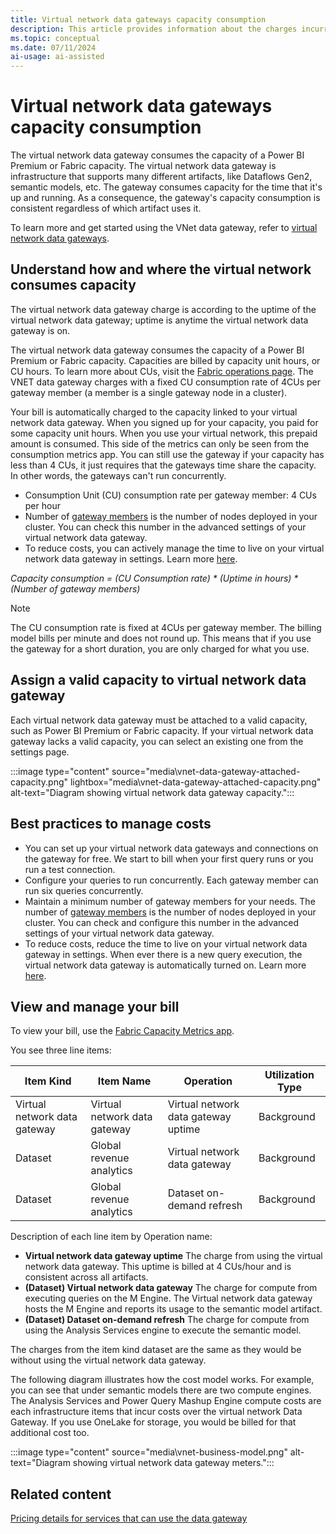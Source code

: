 ```yaml
---
title: Virtual network data gateways capacity consumption 
description: This article provides information about the charges incurred by use of the virtual network data gateway.
ms.topic: conceptual
ms.date: 07/11/2024
ai-usage: ai-assisted
---
```


# Virtual network data gateways capacity consumption
The virtual network data gateway consumes the capacity of a Power BI Premium or Fabric capacity. The virtual network data gateway is infrastructure that supports many different artifacts, like Dataflows Gen2, semantic models, etc. The gateway consumes capacity for the time that it's up and running. As a consequence, the gateway's capacity consumption is consistent regardless of which artifact uses it.

To learn more and get started using the VNet data gateway, refer to [virtual network data gateways](overview.md).


## Understand how and where the virtual network consumes capacity

The virtual network data gateway charge is according to the uptime of the virtual network data gateway; uptime is anytime the virtual network data gateway is on. 

The virtual network data gateway consumes the capacity of a Power BI Premium or Fabric capacity. Capacities are billed by capacity unit hours, or CU hours. To learn more about CUs, visit the [Fabric operations page](/fabric/enterprise/fabric-operations). The VNET data gateway charges with a fixed CU consumption rate of 4CUs per gateway member (a member is a single gateway node in a cluster).

Your bill is automatically charged to the capacity linked to your virtual network data gateway. When you signed up for your capacity, you paid for some capacity unit hours. When you use your virtual network, this prepaid amount is consumed. This side of the metrics can only be seen from the consumption metrics app. You can still use the gateway if your capacity has less than 4 CUs, it just requires that the gateways time share the capacity. In other words, the gateways can't run concurrently.

- Consumption Unit (CU) consumption rate per gateway member: 4 CUs per hour
- Number of [gateway members](high-availability-load-balancing.md#how-to-create-a-cluster-of-multiple-virtual-network-data-gateways) is the number of nodes deployed in your cluster. You can check this number in the advanced settings of your virtual network data gateway.
- To reduce costs, you can actively manage the time to live on your virtual network data gateway in settings. Learn more [here](manage-data-gateways.md#manage-settings).

_Capacity consumption = (CU Consumption rate) * (Uptime in hours) * (Number of gateway members)_

>[!NOTE]
>The CU consumption rate is fixed at 4CUs per gateway member. The billing model bills per minute and does not round up. This means that if you use the gateway for a short duration, you are only charged for what you use.

## Assign a valid capacity to virtual network data gateway
Each virtual network data gateway must be attached to a valid capacity, such as Power BI Premium or Fabric capacity. If your virtual network data gateway lacks a valid capacity, you can select an existing one from the settings page.

:::image type="content" source="media\vnet-data-gateway-attached-capacity.png" lightbox="media\vnet-data-gateway-attached-capacity.png" alt-text="Diagram showing virtual network data gateway capacity.":::

## Best practices to manage costs

- You can set up your virtual network data gateways and connections on the gateway for free. We start to bill when your first query runs or you run a test connection.
- Configure your queries to run concurrently. Each gateway member can run six queries concurrently.
- Maintain a minimum number of gateway members for your needs. The number of [gateway members](high-availability-load-balancing.md#how-to-create-a-cluster-of-multiple-virtual-network-data-gateways) is the number of nodes deployed in your cluster. You can check and configure this number in the advanced settings of your virtual network data gateway.
- To reduce costs, reduce the time to live on your virtual network data gateway in settings. When ever there is a new query execution, the virtual network data gateway is automatically turned on. Learn more [here](manage-data-gateways.md#manage-settings).

## View and manage your bill

To view your bill, use the [Fabric Capacity Metrics app](/fabric/enterprise/metrics-app). 

You see three line items:

|Item Kind|Item Name|Operation |Utilization Type |
|-----------|-----------|----------|-----------------|
|Virtual network data gateway|Virtual network data gateway |Virtual network data gateway uptime  |Background |
|Dataset|Global revenue analytics|Virtual network data gateway|Background |
|Dataset|Global revenue analytics|Dataset on-demand refresh|Background |

Description of each line item by Operation name:

- **Virtual network data gateway uptime** The charge from using the virtual network data gateway. This uptime is billed at 4 CUs/hour and is consistent across all artifacts.
- **(Dataset) Virtual network data gateway** The charge for compute from executing queries on the M Engine. The Virtual network data gateway hosts the M Engine and reports its usage to the semantic model artifact.
- **(Dataset) Dataset on-demand refresh** The charge for compute from using the Analysis Services engine to execute the semantic model.

The charges from the item kind dataset are the same as they would be without using the virtual network data gateway.

The following diagram illustrates how the cost model works. For example, you can see that under semantic models there are two compute engines. The Analysis Services and Power Query Mashup Engine compute costs are each infrastructure items that incur costs over the virtual network Data Gateway. If you use OneLake for storage, you would be billed for that additional cost too.

:::image type="content" source="media\vnet-business-model.png" alt-text="Diagram showing virtual network data gateway meters.":::

## Related content

[Pricing details for services that can use the data gateway](../gateway/related-services-pricing.md)
